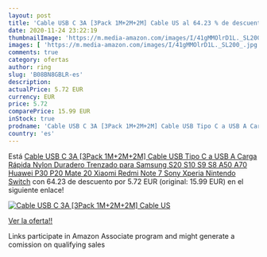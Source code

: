 ```yaml
---
layout: post
title: 'Cable USB C 3A [3Pack 1M+2M+2M] Cable US al 64.23 % de descuento'
date: 2020-11-24 23:22:19
thumbnailImage: 'https://m.media-amazon.com/images/I/41gMMOlrD1L._SL200_.jpg'
images: [ 'https://m.media-amazon.com/images/I/41gMMOlrD1L._SL200_.jpg' ]
comments: true
category: ofertas
author: ring
slug: 'B08BN8GBLR-es'
description:
actualPrice: 5.72 EUR
currency: EUR
price: 5.72
comparePrice: 15.99 EUR
inStock: true
prodname: 'Cable USB C 3A [3Pack 1M+2M+2M] Cable USB Tipo C a USB A Carga Rápida Nylon Duradero Trenzado para Samsung S20 S10 S9 S8 A50 A70 Huawei P30 P20 Mate 20 Xiaomi Redmi Note 7 Sony Xperia Nintendo Switch'
country: 'es'
---
```


Está [Cable USB C 3A [3Pack 1M+2M+2M] Cable USB Tipo C a USB A Carga Rápida Nylon Duradero Trenzado para Samsung S20 S10 S9 S8 A50 A70 Huawei P30 P20 Mate 20 Xiaomi Redmi Note 7 Sony Xperia Nintendo Switch](https://www.amazon.es/dp/B08BN8GBLR/?tag=tolees-21) con 64.23 de descuento por 5.72 EUR (original: 15.99 EUR) en el siguiente enlace!

[![Cable USB C 3A [3Pack 1M+2M+2M] Cable US](https://m.media-amazon.com/images/I/41gMMOlrD1L._SL200_.jpg)](https://www.amazon.es/dp/B08BN8GBLR/?tag=tolees-21)

[Ver la oferta!!](https://www.amazon.es/dp/B08BN8GBLR/?tag=tolees-21)

Links participate in Amazon Associate program and might generate a comission on qualifying sales


